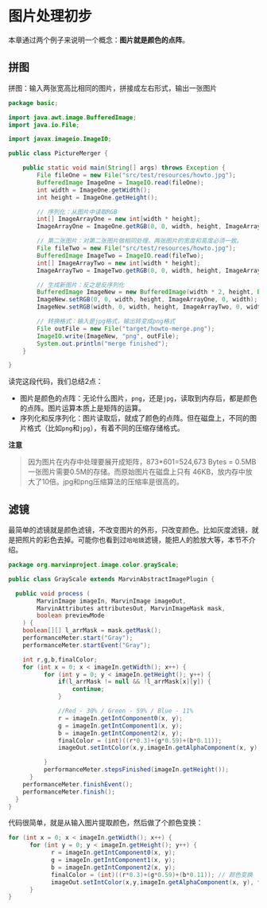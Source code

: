 # 图片处理初步

本章通过两个例子来说明一个概念：**图片就是颜色的点阵**。

## 拼图

拼图：输入两张宽高比相同的图片，拼接成左右形式，输出一张图片

``` java
package basic;

import java.awt.image.BufferedImage;
import java.io.File;

import javax.imageio.ImageIO;

public class PictureMerger {

	public static void main(String[] args) throws Exception {
		File fileOne = new File("src/test/resources/howto.jpg");
		BufferedImage ImageOne = ImageIO.read(fileOne);
		int width = ImageOne.getWidth();
		int height = ImageOne.getHeight();

		// 序列化：从图片中读取RGB
		int[] ImageArrayOne = new int[width * height];
		ImageArrayOne = ImageOne.getRGB(0, 0, width, height, ImageArrayOne, 0, width);

		// 第二张图片：对第二张图片做相同处理。两张图片的宽度和高度必须一致。
		File fileTwo = new File("src/test/resources/howto.jpg");
		BufferedImage ImageTwo = ImageIO.read(fileTwo);
		int[] ImageArrayTwo = new int[width * height];
		ImageArrayTwo = ImageTwo.getRGB(0, 0, width, height, ImageArrayTwo, 0, width);

		// 生成新图片：反之是反序列化
		BufferedImage ImageNew = new BufferedImage(width * 2, height, BufferedImage.TYPE_INT_RGB);
		ImageNew.setRGB(0, 0, width, height, ImageArrayOne, 0, width); // 设置左半部分的RGB
		ImageNew.setRGB(width, 0, width, height, ImageArrayTwo, 0, width); // 设置右半部分的RGB

		// 转换格式：输入是jpg格式，输出转变成png格式
		File outFile = new File("target/howto-merge.png");
		ImageIO.write(ImageNew, "png", outFile);
		System.out.println("merge finished");
	}

}

```

读完这段代码，我们总结2点：
- 图片是颜色的点阵：无论什么图片，``png``，还是``jpg``，读取到内存后，都是颜色的点阵。图片运算本质上是矩阵的运算。
- 序列化和反序列化：图片读取后，就成了颜色的点阵。但在磁盘上，不同的图片格式（比如``png``和``jpg``），有着不同的压缩存储格式。

**注意**
>因为图片在内存中处理要展开成矩阵，873*601=524,673 Bytes = 0.5MB 一张图片需要0.5M的存储。而原始图片在磁盘上只有 46KB，放内存中放大了10倍。jpg和png压缩算法的压缩率是很高的。

## 滤镜

最简单的滤镜就是颜色滤镜，不改变图片的外形，只改变颜色。比如灰度滤镜，就是把照片的彩色去掉。可能你也看到过``哈哈镜``滤镜，能把人的脸放大等，本节不介绍。

``` java
package org.marvinproject.image.color.grayScale;

public class GrayScale extends MarvinAbstractImagePlugin {

  public void process (
		MarvinImage imageIn, MarvinImage imageOut,
		MarvinAttributes attributesOut, MarvinImageMask mask,
		boolean previewMode
	) {
    boolean[][] l_arrMask = mask.getMask();
    performanceMeter.start("Gray");
    performanceMeter.startEvent("Gray");

    int r,g,b,finalColor;
    for (int x = 0; x < imageIn.getWidth(); x++) {
          for (int y = 0; y < imageIn.getHeight(); y++) {
              if(l_arrMask != null && !l_arrMask[x][y]) {
                  continue;
              }

              //Red - 30% / Green - 59% / Blue - 11%
              r = imageIn.getIntComponent0(x, y);
              g = imageIn.getIntComponent1(x, y);
              b = imageIn.getIntComponent2(x, y);
              finalColor = (int)((r*0.3)+(g*0.59)+(b*0.11));
              imageOut.setIntColor(x,y,imageIn.getAlphaComponent(x, y), finalColor,finalColor,finalColor);

          }
          performanceMeter.stepsFinished(imageIn.getHeight());
      }
    performanceMeter.finishEvent();
    performanceMeter.finish();
  }
}
```

代码很简单，就是从输入图片提取颜色，然后做了个颜色变换：

``` java
for (int x = 0; x < imageIn.getWidth(); x++) {
      for (int y = 0; y < imageIn.getHeight(); y++) {
            r = imageIn.getIntComponent0(x, y);
            g = imageIn.getIntComponent1(x, y);
            b = imageIn.getIntComponent2(x, y);
            finalColor = (int)((r*0.3)+(g*0.59)+(b*0.11)); // 颜色变换
            imageOut.setIntColor(x,y,imageIn.getAlphaComponent(x, y), finalColor,finalColor,finalColor);
      }
}
```
